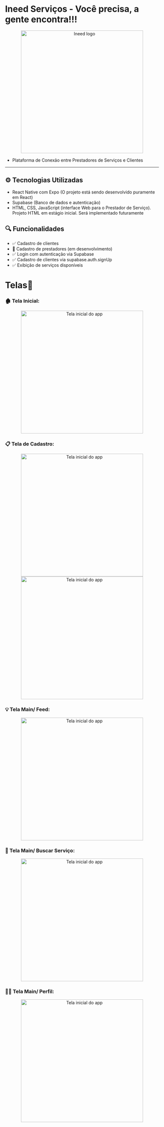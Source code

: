 # Ineed Serviços - Você precisa, a gente encontra!!!


<p align="center">
  <img src="https://github.com/user-attachments/assets/cdf91c47-d570-4516-ae7f-46e25bf314dd" alt="Ineed logo" width="400"/>
</p>

- Plataforma de Conexão entre Prestadores de Serviços e Clientes

---
## ⚙️ Tecnologias Utilizadas
- React Native com Expo (O projeto está sendo desenvolvido puramente em React)
- Supabase (Banco de dados e autenticação)
- HTML, CSS, JavaScript (interface Web para o Prestador de Serviço). Projeto HTML em estágio inicial. Será implementado futuramente

## 🔍 Funcionalidades

- ✅ Cadastro de clientes
- 🚧 Cadastro de prestadores (em desenvolvimento)
- ✅ Login com autenticação via Supabase
- ✅ Cadastro de clientes via supabase.auth.signUp
- ✅ Exibição de serviços disponíveis

# Telas📱

### 🏚️ Tela Inicial:

<p align="center">
  <img src="https://i.imgur.com/ROAvqMF.jpeg" alt="Tela inicial do app" height="400"/>
</p>

### 📋 Tela de Cadastro:

<p align="center">
  <img src="https://i.imgur.com/codECX4.jpeg" alt="Tela inicial do app" height="400"/> <img src="https://i.imgur.com/tZEtQti.jpeg" alt="Tela inicial do app" height="400"/>
</p>

### 💡 Tela Main/ Feed:

<p align="center">
  <img src="https://i.imgur.com/biDu1eW.jpeg" alt="Tela inicial do app" height="400"/>
</p>

### 🔎 Tela Main/ Buscar Serviço:

<p align="center">
  <img src="https://i.imgur.com/cJH6r4L.jpeg" alt="Tela inicial do app" height="400"/>
</p>

### 🧖‍♂️ Tela Main/ Perfil:

<p align="center">
  <img src="https://i.imgur.com/1ITTjVq.jpeg" alt="Tela inicial do app" height="400"/>
</p>
